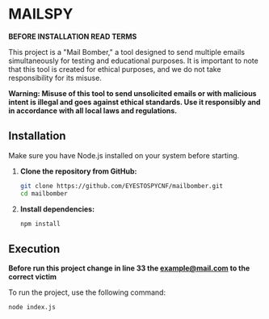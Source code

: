 # MAILSPY

**BEFORE INSTALLATION READ TERMS**

This project is a "Mail Bomber," a tool designed to send multiple emails simultaneously for testing and educational purposes. It is important to note that this tool is created for ethical purposes, and we do not take responsibility for its misuse.

**Warning: Misuse of this tool to send unsolicited emails or with malicious intent is illegal and goes against ethical standards. Use it responsibly and in accordance with all local laws and regulations.**


## Installation

Make sure you have Node.js installed on your system before starting.

1. **Clone the repository from GitHub:**

    ```bash
    git clone https://github.com/EYESTOSPYCNF/mailbomber.git
    cd mailbomber
    ```

2. **Install dependencies:**

    ```bash
    npm install
    ```

## Execution
**Before run this project change in line 33 the example@mail.com to the correct victim**

To run the project, use the following command:

```bash
node index.js

